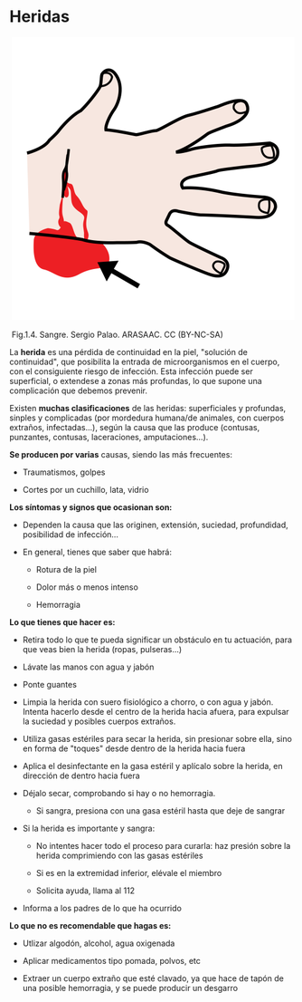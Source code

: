 # Heridas


 ![](img/M1_4.png)


 Fig.1.4. Sangre. Sergio Palao. ARASAAC. CC (BY-NC-SA)

La **herida** es una pérdida de continuidad en la piel, "solución de continuidad", que posibilita la entrada de microorganismos en el cuerpo, con el consiguiente riesgo de infección. Esta infección puede ser superficial, o extendese a zonas más profundas, lo que supone una complicación que debemos prevenir.

Existen **muchas clasificaciones** de las heridas: superficiales y profundas, sinples y complicadas (por mordedura humana/de animales, con cuerpos extraños, infectadas...), según la causa que las produce (contusas, punzantes, contusas, laceraciones, amputaciones...).

**Se producen por varias** causas, siendo las más frecuentes:

*   Traumatismos, golpes
    
*   Cortes por un cuchillo, lata, vidrio
    

**Los síntomas y signos que ocasionan son:**

*   Dependen la causa que las originen, extensión, suciedad, profundidad, posibilidad de infección...
    
*   En general, tienes que saber que habrá:
    
    *   Rotura de la piel
        
    *   Dolor más o menos intenso
        
    *   Hemorragia
        

**Lo que tienes que hacer es:**

*   Retira todo lo que te pueda significar un obstáculo en tu actuación, para que veas bien la herida (ropas, pulseras...)
    
*   Lávate las manos con agua y jabón
    
*   Ponte guantes
    
*   Limpia la herida con suero fisiológico a chorro, o con agua y jabón. Intenta hacerlo desde el centro de la herida hacia afuera, para expulsar la suciedad y posibles cuerpos extraños.
    
*   Utiliza gasas estériles para secar la herida, sin presionar sobre ella, sino en forma de "toques" desde dentro de la herida hacia fuera
    
*   Aplica el desinfectante en la gasa estéril y aplícalo sobre la herida, en dirección de dentro hacia fuera
    
*   Déjalo secar, comprobando si hay o no hemorragia.
    
    *   Si sangra, presiona con una gasa estéril hasta que deje de sangrar
        
*   Si la herida es importante y sangra:
    
    *   No intentes hacer todo el proceso para curarla: haz presión sobre la herida comprimiendo con las gasas estériles
        
    *   Si es en la extremidad inferior, elévale el miembro
        
    *   Solicita ayuda, llama al 112
        
*   Informa a los padres de lo que ha ocurrido
    

**Lo que no es recomendable que hagas es:**

*   Utlizar algodón, alcohol, agua oxigenada
    
*   Aplicar medicamentos tipo pomada, polvos, etc
    
*   Extraer un cuerpo extraño que esté clavado, ya que hace de tapón de una posible hemorragia, y se puede producir un desgarro
    

